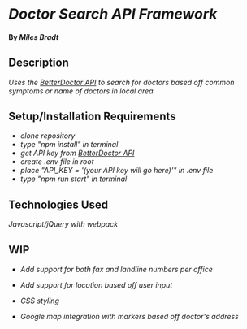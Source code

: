 # _Doctor Search API Framework_

#### By _**Miles Bradt**_

## Description

_Uses the [BetterDoctor API](https://developer.betterdoctor.com/) to search for doctors based off common symptoms or name of doctors in local area_

## Setup/Installation Requirements

* _clone repository_
* _type "npm install" in terminal_
* _get API key from [BetterDoctor API](https://developer.betterdoctor.com/)_
* _create .env file in root_
* _place "API_KEY = '(your API key will go here)'" in .env file_
* _type "npm run start" in terminal_

## Technologies Used

_Javascript/jQuery with webpack_

## WIP

* _Add support for both fax and landline numbers per office_

* _Add support for location based off user input_

* _CSS styling_

* _Google map integration with markers based off doctor's address_
